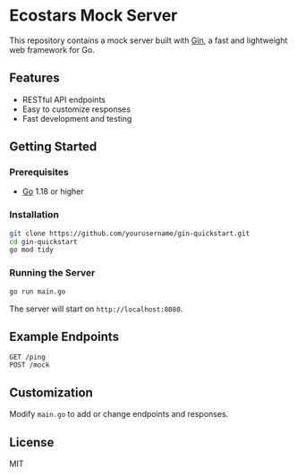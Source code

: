 # Ecostars Mock Server

This repository contains a mock server built with [Gin](https://github.com/gin-gonic/gin), a fast and lightweight web framework for Go.

## Features

- RESTful API endpoints
- Easy to customize responses
- Fast development and testing

## Getting Started

### Prerequisites

- [Go](https://golang.org/dl/) 1.18 or higher

### Installation

```bash
git clone https://github.com/yourusername/gin-quickstart.git
cd gin-quickstart
go mod tidy
```

### Running the Server

```bash
go run main.go
```

The server will start on `http://localhost:8080`.

## Example Endpoints

```http
GET /ping
POST /mock
```

## Customization

Modify `main.go` to add or change endpoints and responses.

## License

MIT